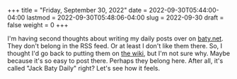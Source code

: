 +++
title = "Friday, September 30, 2022"
date = 2022-09-30T05:44:00-04:00
lastmod = 2022-09-30T05:48:06-04:00
slug = 2022-09-30
draft = false
weight = 0
+++

I'm having second thoughts about writing my daily posts over on [baty.net](https://baty.net). They don't belong in the RSS feed. Or at least I don't like them there. So, I thought I'd go back to putting them on [the wiki](https://rudimentarylathe.org), but I'm not sure why. Maybe because it's so easy to post there. Perhaps they belong here. After all, it's called "Jack Baty Daily" right? Let's see how it feels.

[//]: # "Exported with love from a post written in Org mode"
[//]: # "- https://github.com/kaushalmodi/ox-hugo"
